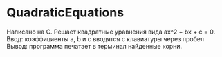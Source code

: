 # QuadraticEquations
Написано на С. Решает квадратные уравнения вида ax^2 + bx + c = 0.
Ввод: коэффициенты а, b и с вводятся с клавиатуры через пробел
Вывод: программа печатает в терминал найденные корни. 

